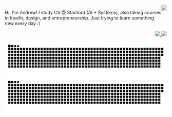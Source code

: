 <!-- <img src="src/banner-github-profile.png"> -->

<img align="right" style="margin-bottom:1rem;" src="https://github-readme-stats.vercel.app/api?username=drewsungg&hide=stars&show_icons=true&card_width=250&theme=city_lights">

<p>Hi, I'm Andrew! I study CS @ Stanford (AI + Systems), also taking courses in health, design, and entrepreneurship. Just trying to learn something new every day :) </p>

<p align="right" style="margin-top:1rem;">
    <a href="https://instagram.com/drewsungg" target="_blank" rel="noopener">
        <img src="https://img.shields.io/badge/Instagram-E4405F?style=for-the-badge&logo=instagram&logoColor=FFF">
    </a>
    <a href="https://linkedin.com/in/drewsungg/" target="_blank" rel="noopener">
        <img src="https://img.shields.io/badge/Linkedin-0A66C2?style=for-the-badge&logo=linkedin&logoColor=FFF">
    </a>
</p>

![GitHub Snake Light](https://raw.githubusercontent.com/drewsungg/drewsungg/output/github-contribution-grid-snake.svg#gh-light-mode-only)
![GitHub Snake dark](https://raw.githubusercontent.com/drewsungg/drewsungg/output/github-contribution-grid-snake-dark.svg#gh-dark-mode-only)
